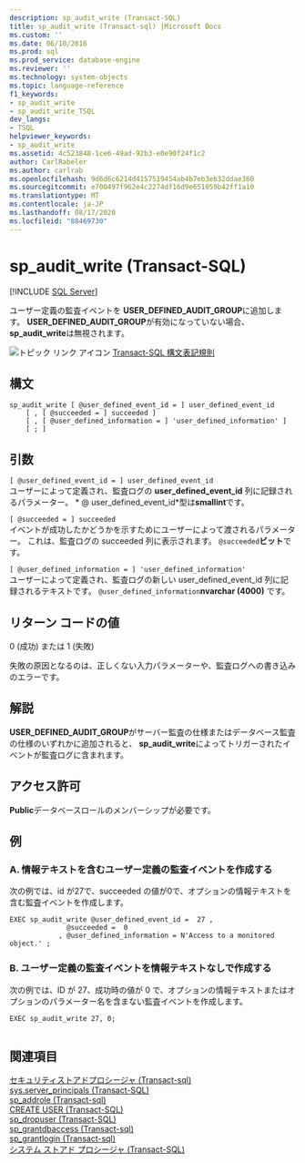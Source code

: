 ```yaml
---
description: sp_audit_write (Transact-SQL)
title: sp_audit_write (Transact-sql) |Microsoft Docs
ms.custom: ''
ms.date: 06/10/2016
ms.prod: sql
ms.prod_service: database-engine
ms.reviewer: ''
ms.technology: system-objects
ms.topic: language-reference
f1_keywords:
- sp_audit_write
- sp_audit_write_TSQL
dev_langs:
- TSQL
helpviewer_keywords:
- sp_audit_write
ms.assetid: 4c523848-1ce6-49ad-92b3-e0e90f24f1c2
author: CarlRabeler
ms.author: carlrab
ms.openlocfilehash: 9d6d6c6214d4157519454ab4b7eb3eb32ddae360
ms.sourcegitcommit: e700497f962e4c2274df16d9e651059b42ff1a10
ms.translationtype: MT
ms.contentlocale: ja-JP
ms.lasthandoff: 08/17/2020
ms.locfileid: "88469730"
---
```

# <a name="sp_audit_write-transact-sql"></a>sp_audit_write (Transact-SQL)
[!INCLUDE [SQL Server](../../includes/applies-to-version/sqlserver.md)]

  ユーザー定義の監査イベントを **USER_DEFINED_AUDIT_GROUP**に追加します。 **USER_DEFINED_AUDIT_GROUP**が有効になっていない場合、 **sp_audit_write**は無視されます。  
  
 ![トピック リンク アイコン](../../database-engine/configure-windows/media/topic-link.gif "トピック リンク アイコン") [Transact-SQL 構文表記規則](../../t-sql/language-elements/transact-sql-syntax-conventions-transact-sql.md)  
  
## <a name="syntax"></a>構文  
  
```  
sp_audit_write [ @user_defined_event_id = ] user_defined_event_id
    [ , [ @succeeded = ] succeeded ]
    [ , [ @user_defined_information = ] 'user_defined_information' ]
    [ ; ]
```  
  
## <a name="arguments"></a>引数  
 `[ @user_defined_event_id = ] user_defined_event_id`  
 ユーザーによって定義され、監査ログの **user_defined_event_id** 列に記録されるパラメーター。 * \@ user_defined_event_id*型は**smallint**です。  
  
 `[ @succeeded = ] succeeded`  
 イベントが成功したかどうかを示すためにユーザーによって渡されるパラメーター。 これは、監査ログの succeeded 列に表示されます。 `@succeeded`**ビット**です。  
  
 `[ @user_defined_information = ] 'user_defined_information'`  
 ユーザーによって定義され、監査ログの新しい user_defined_event_id 列に記録されるテキストです。 `@user_defined_information`**nvarchar (4000)** です。  
  
## <a name="return-code-values"></a>リターン コードの値  
 0 (成功) または 1 (失敗)  
  
 失敗の原因となるのは、正しくない入力パラメーターや、監査ログへの書き込みのエラーです。  
  
## <a name="remarks"></a>解説  
 **USER_DEFINED_AUDIT_GROUP**がサーバー監査の仕様またはデータベース監査の仕様のいずれかに追加されると、 **sp_audit_write**によってトリガーされたイベントが監査ログに含まれます。  
  
## <a name="permissions"></a>アクセス許可  
 **Public**データベースロールのメンバーシップが必要です。  
  
## <a name="examples"></a>例  
  
### <a name="a-creating-a-user-defined-audit-event-with-informational-text"></a>A. 情報テキストを含むユーザー定義の監査イベントを作成する  
 次の例では、id が27で、succeeded の値が0で、オプションの情報テキストを含む監査イベントを作成します。  
  
```  
EXEC sp_audit_write @user_defined_event_id =  27 ,   
              @succeeded =  0   
            , @user_defined_information = N'Access to a monitored object.' ;  
```  
  
### <a name="b--creating-a-user-defined-audit-event-without-informational-text"></a>B.  ユーザー定義の監査イベントを情報テキストなしで作成する  
 次の例では、ID が 27、成功時の値が 0 で、オプションの情報テキストまたはオプションのパラメーター名を含まない監査イベントを作成します。  
  
```  
EXEC sp_audit_write 27, 0;  
  
```  
  
## <a name="see-also"></a>関連項目  
 [セキュリティストアドプロシージャ &#40;Transact-sql&#41;](../../relational-databases/system-stored-procedures/security-stored-procedures-transact-sql.md)   
 [sys.server_principals &#40;Transact-SQL&#41;](../../relational-databases/system-catalog-views/sys-server-principals-transact-sql.md)   
 [sp_addrole &#40;Transact-sql&#41;](../../relational-databases/system-stored-procedures/sp-addrole-transact-sql.md)   
 [CREATE USER &#40;Transact-SQL&#41;](../../t-sql/statements/create-user-transact-sql.md)   
 [sp_dropuser &#40;Transact-SQL&#41;](../../relational-databases/system-stored-procedures/sp-dropuser-transact-sql.md)   
 [sp_grantdbaccess &#40;Transact-sql&#41;](../../relational-databases/system-stored-procedures/sp-grantdbaccess-transact-sql.md)   
 [sp_grantlogin &#40;Transact-sql&#41;](../../relational-databases/system-stored-procedures/sp-grantlogin-transact-sql.md)   
 [システム ストアド プロシージャ &#40;Transact-SQL&#41;](../../relational-databases/system-stored-procedures/system-stored-procedures-transact-sql.md)  
  
  
